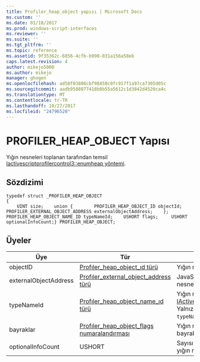 ```yaml
---
title: Profıler_heap_object yapısı | Microsoft Docs
ms.custom: ''
ms.date: 01/18/2017
ms.prod: windows-script-interfaces
ms.reviewer: ''
ms.suite: ''
ms.tgt_pltfrm: ''
ms.topic: reference
ms.assetid: 9f35362c-6856-4cfb-b990-031a156a58eb
caps.latest.revision: 4
author: mikejo5000
ms.author: mikejo
manager: ghogen
ms.openlocfilehash: ad50f03806cbf98450c0fc917f1a97ca7305d05c
ms.sourcegitcommit: aadb9588877418b8b55a5612c1d3842d4520ca4c
ms.translationtype: MT
ms.contentlocale: tr-TR
ms.lasthandoff: 10/27/2017
ms.locfileid: "24796520"
---
```

# <a name="profilerheapobject-structure"></a>PROFILER_HEAP_OBJECT Yapısı
Yığın nesneleri toplanan tarafından temsil [Iactivescriptprofilercontrol3::enumheap yöntemi](../../winscript/reference/iactivescriptprofilercontrol3-enumheap-method.md).  
  
## <a name="syntax"></a>Sözdizimi  
  
```  
typedef struct _PROFILER_HEAP_OBJECT  
{  
    UINT size;    union {        PROFILER_HEAP_OBJECT_ID objectId;        PROFILER_EXTERNAL_OBJECT_ADDRESS externalObjectAddress;    };    PROFILER_HEAP_OBJECT_NAME_ID typeNameId;    USHORT flags;     USHORT optionalInfoCount;} PROFILER_HEAP_OBJECT;  
```  
  
## <a name="members"></a>Üyeler  
  
|Üye|Tür|Açıklama|  
|------------|----------|-----------------|  
|objectID|[Profıler_heap_object_ıd türü](../../winscript/reference/profiler-heap-object-id-type.md)|Yığın nesnesi kimliği.|  
|externalObjectAddress|[Profıler_external_object_address türü](../../winscript/reference/profiler-external-object-address-type.md)|JavaScript yığın dışında bir C++ ayrılmış bir nesne gibi bir nesne dış nesne adresi.|  
|typeNameId|[Profıler_heap_object_name_ıd türü](../../winscript/reference/profiler-heap-object-name-id-type.md)|Yığın nesnesi türü adı Kimliğini alınan [IActiveScriptProfilerHeapEnum::GetNameIdMap](../../winscript/reference/iactivescriptprofilerheapenum-getnameidmap.md). Yalnızca tek bir `externalObjectAddress` veya `typeName` bağlı olarak mevcut `flags` değeri.|  
|bayraklar|[Profıler_heap_object_flags numaralandırması](../../winscript/reference/profiler-heap-object-flags-enumeration.md)|Yığın nesnesi ile ilgili temel bilgileri içeren bayraklar.|  
|optionalInfoCount|USHORT|Sayısı [profıler_heap_object_optıonal_ınfo yapısı](../../winscript/reference/profiler-heap-object-optional-info-structure.md) yığın nesne için kullanılabilen kaydeder.|